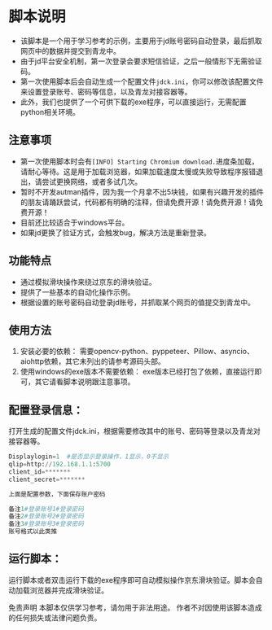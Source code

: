 # 脚本说明

- 该脚本是一个用于学习参考的示例，主要用于jd账号密码自动登录，最后抓取网页中的数据并提交到青龙中。
- 由于jd平台安全机制，第一次登录会要求短信验证，之后一般情形下无需验证码。
- 第一次使用脚本后会自动生成一个配置文件`jdck.ini`，你可以修改该配置文件来设置登录账号、密码等信息，以及青龙对接容器等。
- 此外，我们也提供了一个可供下载的exe程序，可以直接运行，无需配置python相关环境。

## 注意事项

- 第一次使用脚本时会有`[INFO] Starting Chromium download.`进度条加载，请耐心等待。这是用于加载浏览器，如果加载速度太慢或失败导致程序报错退出，请尝试更换网络，或者多试几次。
- 暂时不开发autman插件，因为我一个月拿不出5块钱，如果有兴趣开发的插件的朋友请踊跃尝试，代码都有明确的注释，但请免费开源！请免费开源！请免费开源！
- 目前还比较适合于windows平台。
- 如果jd更换了验证方式，会触发bug，解决方法是重新登录。

## 功能特点

- 通过模拟滑块操作来绕过京东的滑块验证。
- 提供了一些基本的自动化操作示例。
- 根据设置的账号密码自动登录jd账号，并抓取某个网页的值提交到青龙中。

## 使用方法

1. 安装必要的依赖：
  需要opencv-python、pyppeteer、Pillow、asyncio、aiohttp依赖，其它未列出的请参考源码头部。
2. 使用windows的exe版本不需要依赖：
  exe版本已经打包了依赖，直接运行即可，其它请看脚本说明跟注意事项。


## 配置登录信息：
打开生成的配置文件jdck.ini，根据需要修改其中的账号、密码等登录以及青龙对接容器等。
   ```python
Displaylogin=1  #是否显示登录操作，1显示，0不显示
qlip=http://192.168.1.1:5700
client_id=*******
client_secret=*******

上面是配置参数，下面保存账户密码

备注1#登录账号1#登录密码
备注2#登录账号2#登录密码
备注3#登录账号3#登录密码
账号格式以此类推
   ```

## 运行脚本：
运行脚本或者双击运行下载的exe程序即可自动模拟操作京东滑块验证。脚本会自动加载浏览器并完成滑块验证。

免责声明
本脚本仅供学习参考，请勿用于非法用途。
作者不对因使用该脚本造成的任何损失或法律问题负责。
